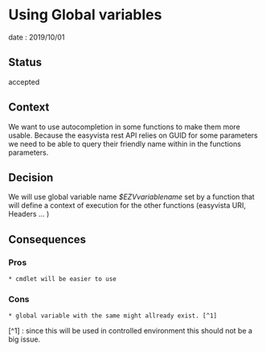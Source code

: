 # Using Global variables

date : 2019/10/01

## Status

accepted

## Context

We want to use autocompletion in some functions to make them more usable. Because the easyvista rest API relies on GUID for some
parameters we need to be able to query their friendly name within in the functions parameters.

## Decision

We will use global variable name *$EZVvariablename* set by a function that will define a context of execution for the other 
functions (easyvista URI, Headers ... )

## Consequences

### Pros
    * cmdlet will be easier to use
### Cons
    * global variable with the same might allready exist. [^1]

[^1] : since this will be used in controlled environment this should not be a big issue.